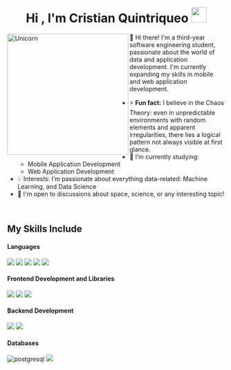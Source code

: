 <h1 align="center"><b>Hi , I'm Cristian Quintriqueo </b><img src="https://camo.githubusercontent.com/9fd2c024a247a44434ed1c44c7c2fc2481e3333b4192330e2ae61ccfcac19d47/68747470733a2f2f656d6f6a69732e736c61636b6d6f6a69732e636f6d2f656d6f6a69732f696d616765732f313533313834393433302f343234362f626c6f622d73756e676c61737365732e6769663f31353331383439343330" width="35"></h1>
<!--  -->
<img align="left" width=280px alt="Unicorn" src="https://media1.giphy.com/media/v1.Y2lkPTc5MGI3NjExYTNidTRsZG8xMDI1dTUxa2R5OTRpYmFjNDFvcHE3Nnhwdm1sbzQyZCZlcD12MV9pbnRlcm5hbF9naWZfYnlfaWQmY3Q9cw/4sKa91NNQsxm9iM7XT/giphy.webp" />

👋 Hi there! I'm a third-year software engineering student, passionate about the world of data and application development. I'm currently expanding my skills in mobile and web application development.
- ⚡ **Fun fact:** I believe in the Chaos Theory: even in unpredictable environments with random elements and apparent irregularities, there lies a logical pattern not always visible at first glance.
- 🔭 I’m currently studying:
  - Mobile Application Development 
  - Web Application Development 
- 💡 Interests: I’m passionate about everything data-related: Machine Learning, and Data Science
- 💬 I'm open to discussions about space, science, or any interesting topic!


<br>

## My Skills Include

<h4> Languages </h4>
<span> 
  <img src="https://img.shields.io/badge/HTML5-E34F26?style=for-the-badge&logo=html5&logoColor=white">
  <img src="https://img.shields.io/badge/CSS3-1572B6?style=for-the-badge&logo=css3&logoColor=white">
  <img src="https://img.shields.io/badge/JavaScript-F7DF1E?style=for-the-badge&logo=javascript&logoColor=black">
  <img src="https://img.shields.io/badge/python-3670A0?style=for-the-badge&logo=python&logoColor=ffdd54">
  <img src= "https://img.shields.io/badge/typescript-%23007ACC.svg?style=for-the-badge&logo=typescript&logoColor=white">
 


</span>


<h4> Frontend Development and Libraries </h4>

<span>
  <img src="https://img.shields.io/badge/Git-F05032?style=for-the-badge&logo=git&logoColor=white">
  <img src="https://img.shields.io/badge/Ionic-%233880FF.svg?style=for-the-badge&logo=Ionic&logoColor=white">
  <img src="https://img.shields.io/badge/react-%2320232a.svg?style=for-the-badge&logo=react&logoColor=%2361DAFB">
  
<h4> Backend Development </h4>
<span>
  <img src="https://img.shields.io/badge/node.js-6DA55F?style=for-the-badge&logo=node.js&logoColor=white">
  <img src="https://img.shields.io/badge/nestjs-%23E0234E.svg?style=for-the-badge&logo=nestjs&logoColor=white">
</span>
<h4>Databases </h4>
<span>
  <img src="https://img.shields.io/badge/postgreSQL-4169E1.svg?style=for-the-badge&logo=postgresql&logoColor=white"
      alt="postgresql"/> 
  <img src="https://img.shields.io/badge/Oracle-F80000?style=for-the-badge&logo=oracle&logoColor=white">

  <!--
**Thecris28/Thecris28** is a ✨ _special_ ✨ repository because its `README.md` (this file) appears on your GitHub profile.

Here are some ideas to get you started:

- 🔭 I’m currently working on ...
- 🌱 I’m currently learning ...
- 👯 I’m looking to collaborate on ...
- 🤔 I’m looking for help with ...
- 💬 Ask me about ...
- 📫 How to reach me: ...
- 😄 Pronouns: ...
- ⚡ Fun fact: ...
-->
